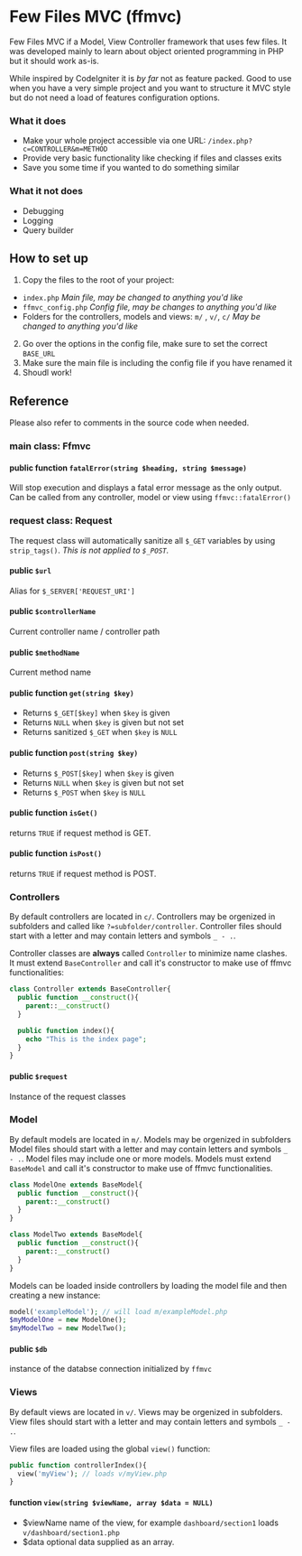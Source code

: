 # Few Files MVC (ffmvc)
Few Files MVC if a Model, View Controller framework that uses few files. It was developed mainly to learn about object oriented programming in PHP but it should work as-is.

While inspired by CodeIgniter it is _by far_ not as feature packed. Good to use when you have a very simple project and you want to structure it MVC style but do not need a load of features configuration options.

### What it does
+ Make your whole project accessible via one URL: `/index.php?c=CONTROLLER&m=METHOD`
+ Provide very basic functionality like checking if files and classes exits
+ Save you some time if you wanted to do something similar

### What it not does
+ Debugging
+ Logging
+ Query builder

## How to set up
1. Copy the files to the root of your project:
 +  `index.php` _Main file, may be changed to anything you'd like_
 + `ffmvc_config.php` _Config file, may be changes to anything you'd like_
 + Folders for the controllers, models and views: `m/` , `v/`, `c/` _May be changed to anything you'd like_
2. Go over the options in the config file, make sure to set the correct `BASE_URL`
3. Make sure the main file is including the config file if you have renamed it
4. Shoudl work!

## Reference
Please also refer to comments in the source code when needed.

### main class: Ffmvc

#### public function `fatalError(string $heading, string $message)`
Will stop execution and displays a fatal error message as the only output. Can be called from any controller, model or view using `ffmvc::fatalError()`

### request class: Request
The request class will automatically sanitize all `$_GET` variables by using `strip_tags()`. _This is not applied to `$_POST`._

#### public `$url`
Alias for `$_SERVER['REQUEST_URI']`

#### public `$controllerName`
Current controller name / controller path

#### public `$methodName`
Current method name

#### public function `get(string $key)`
+ Returns `$_GET[$key]` when `$key` is given
+ Returns `NULL` when `$key` is given but not set
+ Returns sanitized `$_GET` when `$key` is `NULL`

#### public function `post(string $key)`
+ Returns `$_POST[$key]` when `$key` is given
+ Returns `NULL` when `$key` is given but not set
+ Returns `$_POST` when `$key` is `NULL`

#### public function `isGet()`
returns `TRUE` if request method is GET.

#### public function `isPost()`
returns `TRUE` if request method is POST.

### Controllers
By default controllers are located in `c/`. Controllers may be orgenized in subfolders and called like `?=subfolder/controller`. Controller files should start with a letter and may contain letters and symbols `_ - .`.

Controller classes are __always__ called `Controller` to minimize name clashes. It must extend `BaseController` and call it's constructor to make use of ffmvc functionalities:

```php
class Controller extends BaseController{
  public function __construct(){
    parent::__construct()
  }

  public function index(){
    echo "This is the index page";
  }
}
```  

#### public `$request`
Instance of the request classes

### Model
By default models are located in `m/`. Models may be orgenized in subfolders Model files should start with a letter and may contain letters and symbols `_ - .`. Model files may include one or more models. Models must extend `BaseModel` and call it's constructor to make use of ffmvc functionalities.

```php
class ModelOne extends BaseModel{
  public function __construct(){
    parent::__construct()
  }
}

class ModelTwo extends BaseModel{
  public function __construct(){
    parent::__construct()
  }
}
```

Models can be loaded inside controllers by loading the model file and then creating a new instance:
```PHP
model('exampleModel'); // will load m/exampleModel.php
$myModelOne = new ModelOne();
$myModelTwo = new ModelTwo();
```

#### public `$db`
  instance of the databse connection initialized by `ffmvc`

### Views
By default views are located in `v/`. Views may be orgenized in subfolders. View files should start with a letter and may contain letters and symbols `_ - .`.

View files are loaded using the global `view()` function:
```php
public function controllerIndex(){
  view('myView'); // loads v/myView.php
}
```

#### function `view(string $viewName, array $data = NULL)`
+ $viewName name of the view, for example `dashboard/section1` loads `v/dashboard/section1.php`
+ $data optional data supplied as an array.
